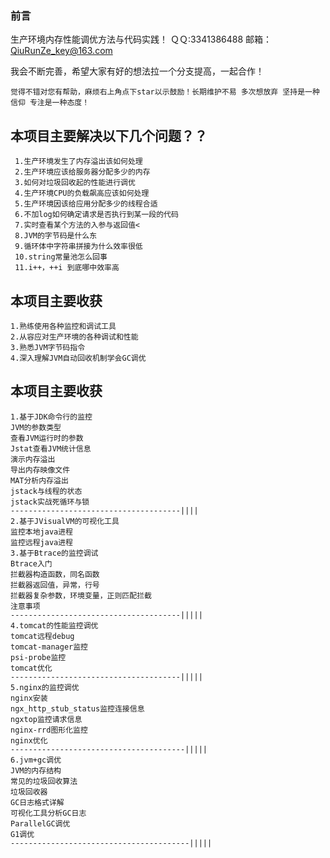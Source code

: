 ### 前言
生产环境内存性能调优方法与代码实践！
 ＱＱ:3341386488
 邮箱：QiuRunZe_key@163.com

我会不断完善，希望大家有好的想法拉一个分支提高，一起合作！


    觉得不错对您有帮助，麻烦右上角点下star以示鼓励！长期维护不易 多次想放弃 坚持是一种信仰 专注是一种态度！


## 本项目主要解决以下几个问题？？
     1.生产环境发生了内存溢出该如何处理 
     2.生产环境应该给服务器分配多少的内存 
     3.如何对垃圾回收起的性能进行调优 
     4.生产环境CPU的负载飙高应该如何处理
     5.生产环境因该给应用分配多少的线程合适
     6.不加log如何确定请求是否执行到某一段的代码
     7.实时查看某个方法的入参与返回值<
     8.JVM的字节码是什么东
     9.循环体中字符串拼接为什么效率很低
     10.string常量池怎么回事
     11.i++，++i 到底哪中效率高
## 本项目主要收获
    1.熟练使用各种监控和调试工具
    2.从容应对生产环境的各种调试和性能
    3.熟悉JVM字节码指令
    4.深入理解JVM自动回收机制学会GC调优

## 本项目主要收获
    1.基于JDK命令行的监控 
    JVM的参数类型
    查看JVM运行时的参数
    Jstat查看JVM统计信息
    演示内存溢出
    导出内存映像文件
    MAT分析内存溢出
    jstack与线程的状态
    jstack实战死循环与锁
    --------------------------------------||||
    2.基于JVisualVM的可视化工具 
    监控本地java进程
    监控远程java进程
    3.基于Btrace的监控调试 
    Btrace入门
    拦截器构造函数，同名函数
    拦截器返回值，异常，行号
    拦截器复杂参数，环境变量，正则匹配拦截
    注意事项
    --------------------------------------|||||
    4.tomcat的性能监控调优 
    tomcat远程debug
    tomcat-manager监控
    psi-probe监控
    tomcat优化
    --------------------------------------|||||
    5.nginx的监控调优 
    nginx安装
    ngx_http_stub_status监控连接信息
    ngxtop监控请求信息
    nginx-rrd图形化监控
    nginx优化
    ---------------------------------------|||||
    6.jvm+gc调优 
    JVM的内存结构
    常见的垃圾回收算法
    垃圾回收器
    GC日志格式详解
    可视化工具分析GC日志
    ParallelGC调优
    G1调优
    ----------------------------------------|||||